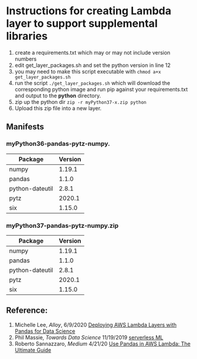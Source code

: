 # Instructions for creating Lambda layer to support supplemental libraries

1. create a requirements.txt which may or may not include version numbers
2. edit get_layer_packages.sh and set the python version in line 12
3. you may need to make this script executable with `chmod a+x get_layer_packages.sh`
4. run the script `./get_layer_packages.sh` which will download the corresponding python image and run pip against your requirements.txt and output to the **python** directory.
5. zip up the python dir `zip -r myPython37-x.zip python`
6. Upload this zip file into a new layer.

## Manifests

### myPython36-pandas-pytz-numpy.

Package    |     Version
--------------- |-------
numpy          | 1.19.1
pandas          |1.1.0
python-dateutil |2.8.1
pytz            |2020.1
six            | 1.15.0

### myPython37-pandas-pytz-numpy.zip
Package     |    Version
--------------- | -------
numpy          | 1.19.1
pandas          |1.1.0
python-dateutil |2.8.1
pytz            |2020.1
six             |1.15.0

## Reference:

1. Michelle Lee, _Alloy_, 6/9/2020 [Deploying AWS Lambda Layers with Pandas for Data Science](https://blog.alloy.co/deploying-aws-lambda-layers-with-pandas-for-data-science-38fe37a44a81)
2. Phil Massie, _Towards Data Science_ 11/19/2019 [serverless ML](https://towardsdatascience.com/serverless-ml-3184c9c45f93)
3. Roberto Sannazzaro, _Medium_ 4/21/20 [Use Pandas in AWS Lambda: The Ultimate Guide](https://medium.com/@robsanna/use-pandas-in-aws-lambda-the-ultimate-guide-ffc1f5a6cd4e)
